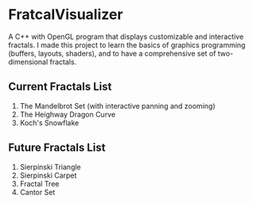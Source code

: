 # FratcalVisualizer
A C++ with OpenGL program that displays customizable and interactive fractals. I made this project to learn the basics of graphics programming (buffers, layouts, shaders), and to have a comprehensive set of two-dimensional fractals. 

## Current Fractals List
1. The Mandelbrot Set (with interactive panning and zooming)
2. The Heighway Dragon Curve
3. Koch's Snowflake

## Future Fractals List
1. Sierpinski Triangle
2. Sierpinski Carpet
3. Fractal Tree
4. Cantor Set

